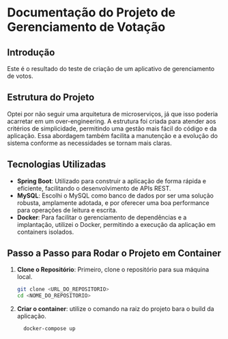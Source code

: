 # Documentação do Projeto de Gerenciamento de Votação

## Introdução

Este é o resultado do teste de criação de um aplicativo de gerenciamento de votos.
## Estrutura do Projeto

Optei por não seguir uma arquitetura de microserviços, já que isso poderia acarretar em um over-engineering. A estrutura foi criada para atender aos critérios de simplicidade, permitindo uma gestão mais fácil do código e da aplicação. Essa abordagem também facilita a manutenção e a evolução do sistema conforme as necessidades se tornam mais claras.

## Tecnologias Utilizadas

- **Spring Boot**: Utilizado para construir a aplicação de forma rápida e eficiente, facilitando o desenvolvimento de APIs REST.
- **MySQL**: Escolhi o MySQL como banco de dados por ser uma solução robusta, amplamente adotada, e por oferecer uma boa performance para operações de leitura e escrita.
- **Docker**: Para facilitar o gerenciamento de dependências e a implantação, utilizei o Docker, permitindo a execução da aplicação em containers isolados.

## Passo a Passo para Rodar o Projeto em Container

1. **Clone o Repositório**: Primeiro, clone o repositório para sua máquina local.

   ```bash
   git clone <URL_DO_REPOSITORIO>
   cd <NOME_DO_REPOSITORIO>


1. **Criar o container**: utilize o comando na raiz do projeto bara o build da aplicação.

   ```bash
     docker-compose up

